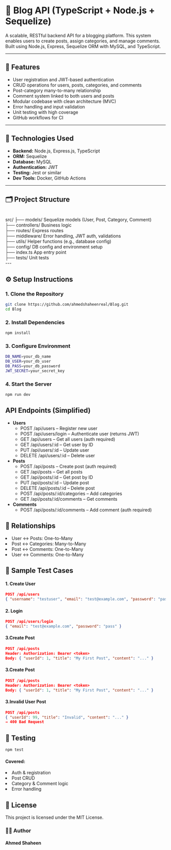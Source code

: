 # 📝 Blog API (TypeScript + Node.js + Sequelize)

A scalable, RESTful backend API for a blogging platform. This system enables users to create posts, 
assign categories, and manage comments. Built using Node.js, Express, Sequelize ORM with MySQL, and TypeScript.

---

## 🚀 Features

- User registration and JWT-based authentication
- CRUD operations for users, posts, categories, and comments
- Post-category many-to-many relationship
- Comment system linked to both users and posts
- Modular codebase with clean architecture (MVC)
- Error handling and input validation
- Unit testing with high coverage
- GitHub workflows for CI

---

## 🧱 Technologies Used

- **Backend:** Node.js, Express.js, TypeScript
- **ORM:** Sequelize
- **Database:** MySQL
- **Authentication:** JWT
- **Testing:** Jest or similar
- **Dev Tools:** Docker, GitHub Actions

---

## 🗂️ Project Structure
<br/>
src/
├── models/  Sequelize models (User, Post, Category, Comment) <br/>
├── controllers/  Business logic <br/>
├── routes/  Express routes <br/>
├── middleware/  Error handling, JWT auth, validations <br/>
├── utils/  Helper functions (e.g., database config) <br/>
├── config/  DB config and environment setup <br/>
├── index.ts  App entry point <br/>
├── tests/  Unit tests <br/>
---

## ⚙️ Setup Instructions

### 1. Clone the Repository

```bash
git clone https://github.com/ahmedshaheenreal/Blog.git
cd Blog
```
### 2. Install Dependencies


```bash
npm install
```

### 3. Configure Environment

```bash
DB_NAME=your_db_name
DB_USER=your_db_user
DB_PASS=your_db_password
JWT_SECRET=your_secret_key
```
### 4. Start the Server

```bash
npm run dev

```

## API Endpoints (Simplified)
<ul>
  <li><strong>Users</strong>
    <ul>
      <li>POST /api/users – Register new user</li>
      <li>POST /api/users/login – Authenticate user (returns JWT)</li>
      <li>GET /api/users – Get all users (auth required)</li>
      <li>GET /api/users/:id – Get user by ID</li>
      <li>PUT /api/users/:id – Update user</li>
      <li>DELETE /api/users/:id – Delete user</li>
    </ul>
  </li>

  <li><strong>Posts</strong>
    <ul>
      <li>POST /api/posts – Create post (auth required)</li>
      <li>GET /api/posts – Get all posts</li>
      <li>GET /api/posts/:id – Get post by ID</li>
      <li>PUT /api/posts/:id – Update post</li>
      <li>DELETE /api/posts/:id – Delete post</li>
      <li>POST /api/posts/:id/categories – Add categories</li>
      <li>GET /api/posts/:id/comments – Get comments</li>
    </ul>
  </li>

  <li><strong>Comments</strong>
    <ul>
      <li>POST /api/posts/:id/comments – Add comment (auth required)</li>
    </ul>
  </li>
</ul>



## 🔄 Relationships
<li>User ↔ Posts: One-to-Many</li>

<li>Post ↔ Categories: Many-to-Many</li>

<li>Post ↔ Comments: One-to-Many</li>

<li>User ↔ Comments: One-to-Many</li>

## 🧪 Sample Test Cases
#### 1. Create User
```json
POST /api/users
{ "username": "testuser", "email": "test@example.com", "password": "pass" }
```


#### 2. Login
```json
POST /api/users/login
{ "email": "test@example.com", "password": "pass" }

```

#### 3.Create Post

```json
POST /api/posts
Header: Authorization: Bearer <token>
Body: { "userId": 1, "title": "My First Post", "content": "..." }
```



 #### 3.Create Post

```json
POST /api/posts
Header: Authorization: Bearer <token>
Body: { "userId": 1, "title": "My First Post", "content": "..." }

```


 #### 3.Invalid User Post

```json
POST /api/posts
{ "userId": 99, "title": "Invalid", "content": "..." }
→ 400 Bad Request


```


## 🧪 Testing
```bash
npm test
```
#### Covered: 
<li>Auth & registration</li>

<li>Post CRUD</li>

<li>Category & Comment logic</li>

<li>Error handling</li>



##  📄 License

This project is licensed under the MIT License.



### 👨‍💻 Author
#### Ahmed Shaheen


